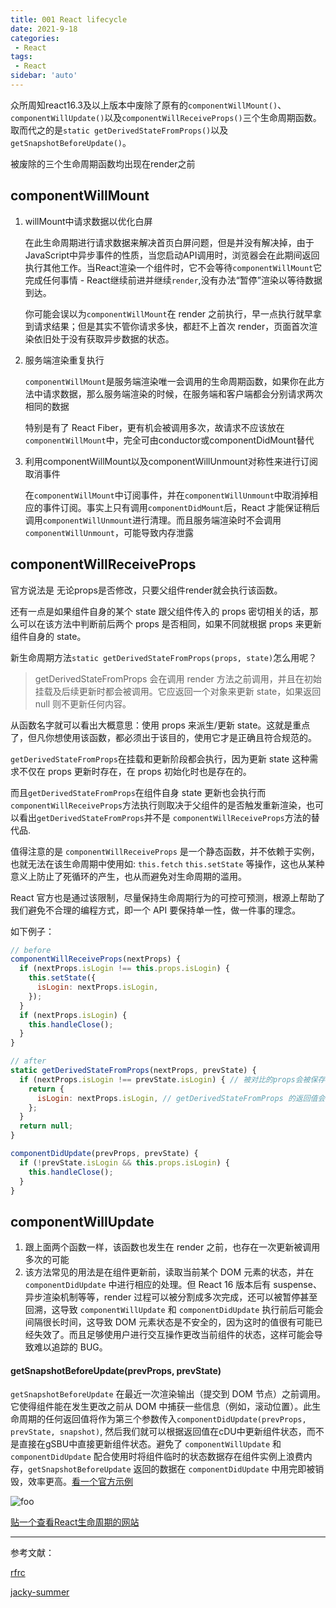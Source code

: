 ```yaml
---
title: 001 React lifecycle
date: 2021-9-18
categories: 
 - React
tags:
 - React
sidebar: 'auto'
---
```


 众所周知react16.3及以上版本中废除了原有的`componentWillMount()`、`componentWillUpdate()`以及`componentWillReceiveProps()`三个生命周期函数。取而代之的是`static getDerivedStateFromProps()`以及`getSnapshotBeforeUpdate()`。

被废除的三个生命周期函数均出现在render之前

##  componentWillMount

1. willMount中请求数据以优化白屏

   在此生命周期进行请求数据来解决首页白屏问题，但是并没有解决掉，由于JavaScript中异步事件的性质，当您启动API调用时，浏览器会在此期间返回执行其他工作。当React渲染一个组件时，它不会等待`componentWillMount`它完成任何事情 - React继续前进并继续`render`,没有办法“暂停”渲染以等待数据到达。

   你可能会误以为`componentWillMount`在 render 之前执行，早一点执行就早拿到请求结果；但是其实不管你请求多快，都赶不上首次 render，页面首次渲染依旧处于没有获取异步数据的状态。

2. 服务端渲染重复执行

   `componentWillMount`是服务端渲染唯一会调用的生命周期函数，如果你在此方法中请求数据，那么服务端渲染的时候，在服务端和客户端都会分别请求两次相同的数据

   特别是有了 React Fiber，更有机会被调用多次，故请求不应该放在`componentWillMount`中，完全可由conductor或componentDidMount替代

3. 利用componentWillMount以及componentWillUnmount对称性来进行订阅取消事件

   在`componentWillMount`中订阅事件，并在`componentWillUnmount`中取消掉相应的事件订阅。事实上只有调用`componentDidMount`后，React 才能保证稍后调用`componentWillUnmount`进行清理。而且服务端渲染时不会调用`componentWillUnmount`，可能导致内存泄露

## componentWillReceiveProps

官方说法是 无论props是否修改，只要父组件render就会执行该函数。

还有一点是如果组件自身的某个 state 跟父组件传入的 props 密切相关的话，那么可以在该方法中判断前后两个 props 是否相同，如果不同就根据 props 来更新组件自身的 state。

新生命周期方法`static getDerivedStateFromProps(props, state)`怎么用呢？

> getDerivedStateFromProps 会在调用 render 方法之前调用，并且在初始挂载及后续更新时都会被调用。它应返回一个对象来更新 state，如果返回 null 则不更新任何内容。

从函数名字就可以看出大概意思：使用 props 来派生/更新 state。这就是重点了，但凡你想使用该函数，都必须出于该目的，使用它才是正确且符合规范的。

`getDerivedStateFromProps`在挂载和更新阶段都会执行，因为更新 state 这种需求不仅在 props 更新时存在，在 props 初始化时也是存在的。

而且`getDerivedStateFromProps`在组件自身 state 更新也会执行而`componentWillReceiveProps`方法执行则取决于父组件的是否触发重新渲染，也可以看出`getDerivedStateFromProps`并不是 `componentWillReceiveProps`方法的替代品.

值得注意的是 `componentWillReceiveProps` 是一个静态函数，并不依赖于实例，也就无法在该生命周期中使用如: `this.fetch` `this.setState` 等操作，这也从某种意义上防止了死循环的产生，也从而避免对生命周期的滥用。

React 官方也是通过该限制，尽量保持生命周期行为的可控可预测，根源上帮助了我们避免不合理的编程方式，即一个 API 要保持单一性，做一件事的理念。

如下例子：

```js
// before
componentWillReceiveProps(nextProps) {
  if (nextProps.isLogin !== this.props.isLogin) {
    this.setState({
      isLogin: nextProps.isLogin,
    });
  }
  if (nextProps.isLogin) {
    this.handleClose();
  }
}

// after
static getDerivedStateFromProps(nextProps, prevState) {
  if (nextProps.isLogin !== prevState.isLogin) { // 被对比的props会被保存一份在state里
    return {
      isLogin: nextProps.isLogin, // getDerivedStateFromProps 的返回值会自动 setState
    };
  }
  return null;
}

componentDidUpdate(prevProps, prevState) {
  if (!prevState.isLogin && this.props.isLogin) {
    this.handleClose();
  }
}
```

## componentWillUpdate

1. 跟上面两个函数一样，该函数也发生在 render 之前，也存在一次更新被调用多次的可能
2. 该方法常见的用法是在组件更新前，读取当前某个 DOM 元素的状态，并在 `componentDidUpdate` 中进行相应的处理。但 React 16 版本后有 suspense、异步渲染机制等等，render 过程可以被分割成多次完成，还可以被暂停甚至回溯，这导致 `componentWillUpdate` 和 `componentDidUpdate` 执行前后可能会间隔很长时间，这导致 DOM 元素状态是不安全的，因为这时的值很有可能已经失效了。而且足够使用户进行交互操作更改当前组件的状态，这样可能会导致难以追踪的 BUG。

#### getSnapshotBeforeUpdate(prevProps, prevState)

`getSnapshotBeforeUpdate` 在最近一次渲染输出（提交到 DOM 节点）之前调用。它使得组件能在发生更改之前从 DOM 中捕获一些信息（例如，滚动位置）。此生命周期的任何返回值将作为第三个参数传入`componentDidUpdate(prevProps, prevState, snapshot)`, 然后我们就可以根据返回值在cDU中更新组件状态，而不是直接在gSBU中直接更新组件状态。避免了 `componentWillUpdate` 和 `componentDidUpdate` 配合使用时将组件临时的状态数据存在组件实例上浪费内存，`getSnapshotBeforeUpdate` 返回的数据在 `componentDidUpdate` 中用完即被销毁，效率更高。[看一个官方示例](https://zh-hans.reactjs.org/docs/react-component.html#getsnapshotbeforeupdate)

   <img :src="$withBase('/react/reactLifecycle.png')" alt="foo">

  [贴一个查看React生命周期的网站](https://projects.wojtekmaj.pl/react-lifecycle-methods-diagram/)

---

参考文献：

[rfrc](https://github.com/reactjs/rfcs/blob/main/text/0006-static-lifecycle-methods.md)

[jacky-summer](https://jacky-summer.github.io/2020/11/30/%E8%B0%88%E8%B0%88%E5%AF%B9-React-%E6%96%B0%E6%97%A7%E7%94%9F%E5%91%BD%E5%91%A8%E6%9C%9F%E7%9A%84%E7%90%86%E8%A7%A3/)

